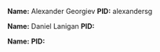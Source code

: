 **Name:** Alexander Georgiev **PID:** alexandersg

**Name:** Daniel Lanigan **PID:**

**Name:**  **PID:**
